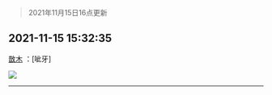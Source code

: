 > 2021年11月15日16点更新
<link rel="stylesheet" href="https://cdn.jsdelivr.net/gh/taotie6/sampleJSON@main/css/photo_show.css">
<meta name="referrer" content="no-referrer" />


 ## 2021-11-15 15:32:35 

 [㪚木](https://www.coolapk.com/feed/31489261?shareKey=NDA0NWQ4YmJhYWQ1NjE5MjEzNzk~) ：[呲牙] 

<div class="album">
<img class="img-item" src="http://image.coolapk.com/feed/2021/1115/15/1081091_5a21a5c4_1554_7498@2880x2880.jpeg" />
</div>

 ------- 

